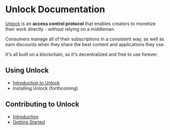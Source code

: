 # Unlock Documentation

[Unlock](https://unlock-protocol.com) is an **access control protocol** that enables creators 
to monetize their work directly - without relying on a middleman.

Consumers manage all of their subscriptions in a consistent way, as well as earn discounts when 
they share the best content and applications they use.

It's all built on a blockchain, so it's decentralized and free to use forever.

## Using Unlock

* [Introduction to Unlock](introduction.md)
* Installing Unlock (forthcoming)

## Contributing to Unlock

* [Introduction](contributors/index.md)
* [Getting Started](contributors/gettingstarted.md)
